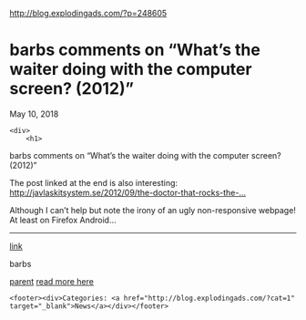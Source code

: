 <a href="http://blog.explodingads.com/?p=248605">http://blog.explodingads.com/?p=248605</a><div id="articleHeader"><h1>							barbs comments on “What’s the waiter doing with the computer screen? (2012)”					</h1></div>
					<time>
				May 10, 2018			</time>
					</header>

	<div>
		<h1>
<div>barbs comments on “What’s the waiter doing with the computer screen? (2012)”</div>
</h1>
<div>
<p>The post linked at the end is also interesting: <a href="http://javlaskitsystem.se/2012/09/the-doctor-that-rocks-the-mouse/" target="_blank">http://javlaskitsystem.se/2012/09/the-doctor-that-rocks-the-…</a></p>
<p>Although I can’t help but note the irony of an ugly non-responsive webpage! At least on Firefox Android…</p>
<hr />
<p><a href="https://news.ycombinator.com/item?id=17043585" target="_blank">link</a></p>
</div>
<div>barbs</div>
<p>  <a href="https://news.ycombinator.com/item?id=17043585" target="_blank">parent</a>   <a href="https://news.ycombinator.com/item?id=17043585" target="_blank">read more here</a></p>

			

	<footer><div>Categories: <a href="http://blog.explodingads.com/?cat=1" target="_blank">News</a></div></footer>